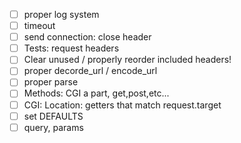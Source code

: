- [ ] proper log system
- [ ] timeout
- [ ] send connection: close header
- [ ] Tests: request headers
- [ ] Clear unused / properly reorder included headers!
- [ ] proper decorde_url / encode_url
- [ ] proper parse
- [ ] Methods: CGI a part, get,post,etc...
- [ ] CGI: Location: getters that match request.target
- [ ] set DEFAULTS
- [ ] query, params

